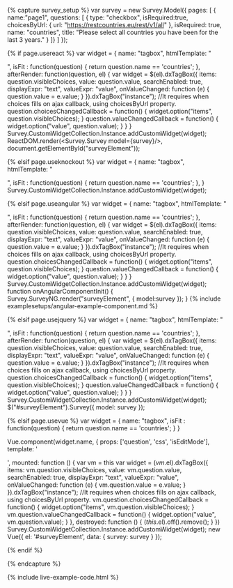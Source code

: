 
{% capture survey_setup %}
var survey = new Survey.Model({
    pages: [
        { name:"page1", questions: [
            { type: "checkbox", isRequired:true, choicesByUrl: { url: "https://restcountries.eu/rest/v1/all" }, isRequired: true, name: "countries", title: "Please select all countries you have been for the last 3 years." }
        ]}
    ]
});

{% if page.usereact %}
var widget = {
    name: "tagbox",
    htmlTemplate: "<div></div>",
    isFit : function(question) { return question.name == 'countries'; },
    afterRender: function(question, el) {
        var widget = $(el).dxTagBox({
            items: question.visibleChoices,
            value: question.value,
            searchEnabled: true,
            displayExpr: "text",
            valueExpr: "value",
            onValueChanged: function (e) {
                question.value = e.value;
            }
        }).dxTagBox("instance");
        //It requires when choices fills on ajax callback, using choicesByUrl property.
        question.choicesChangedCallback = function() {
            widget.option("items", question.visibleChoices);
        }
        question.valueChangedCallback = function() {
            widget.option("value", question.value);
        }
    }
}
Survey.CustomWidgetCollection.Instance.addCustomWidget(widget);
ReactDOM.render(<Survey.Survey model={survey}/>, document.getElementById("surveyElement"));

{% elsif page.useknockout %}
var widget = {
    name: "tagbox",
    htmlTemplate: "<div data-bind='dxTagBox: { items: question.koVisibleChoices, value: question.koValue, searchEnabled: true, displayExpr: \"text\", valueExpr: \"value\" }'></div>",
    isFit : function(question) { return question.name == 'countries'; },
}
Survey.CustomWidgetCollection.Instance.addCustomWidget(widget);

{% elsif page.useangular %}
var widget = {
    name: "tagbox",
    htmlTemplate: "<div></div>",
    isFit : function(question) { return question.name == 'countries'; },
    afterRender: function(question, el) {
        var widget = $(el).dxTagBox({
            items: question.visibleChoices,
            value: question.value,
            searchEnabled: true,
            displayExpr: "text",
            valueExpr: "value",
            onValueChanged: function (e) {
                question.value = e.value;
            }
        }).dxTagBox("instance");
        //It requires when choices fills on ajax callback, using choicesByUrl property.
        question.choicesChangedCallback = function() {
            widget.option("items", question.visibleChoices);
        }
        question.valueChangedCallback = function() {
            widget.option("value", question.value);
        }
    }
}
Survey.CustomWidgetCollection.Instance.addCustomWidget(widget);
function onAngularComponentInit() {
    Survey.SurveyNG.render("surveyElement", {
        model:survey
    });
}
{% include examplesetups/angular-example-component.md %}

{% elsif page.usejquery %}
var widget = {
    name: "tagbox",
    htmlTemplate: "<div></div>",
    isFit : function(question) { return question.name == 'countries'; },
    afterRender: function(question, el) {
        var widget = $(el).dxTagBox({
            items: question.visibleChoices,
            value: question.value,
            searchEnabled: true,
            displayExpr: "text",
            valueExpr: "value",
            onValueChanged: function (e) {
                question.value = e.value;
            }
        }).dxTagBox("instance");
        //It requires when choices fills on ajax callback, using choicesByUrl property.
        question.choicesChangedCallback = function() {
            widget.option("items", question.visibleChoices);
        }
        question.valueChangedCallback = function() {
            widget.option("value", question.value);
        }
    }
}
Survey.CustomWidgetCollection.Instance.addCustomWidget(widget);
$("#surveyElement").Survey({
    model: survey
});

{% elsif page.usevue %}
var widget = {
    name: "tagbox",
    isFit : function(question) { return question.name == 'countries'; }
}

Vue.component(widget.name, {
    props: ['question', 'css', 'isEditMode'],
    template: '<div></div>',
    mounted: function () {
        var vm = this
        var widget = $(vm.$el).dxTagBox({
            items: vm.question.visibleChoices,
            value: vm.question.value,
            searchEnabled: true,
            displayExpr: "text",
            valueExpr: "value",
            onValueChanged: function (e) {
                vm.question.value = e.value;
            }
        }).dxTagBox("instance");
        //It requires when choices fills on ajax callback, using choicesByUrl property.
        vm.question.choicesChangedCallback = function() {
            widget.option("items", vm.question.visibleChoices);
        }
        vm.question.valueChangedCallback = function() {
            widget.option("value", vm.question.value);
        }
    },
    destroyed: function () {
        $(this.$el).off().remove();
    }
})
Survey.CustomWidgetCollection.Instance.addCustomWidget(widget);
new Vue({ el: '#surveyElement', data: { survey: survey } });

{% endif %}


{% endcapture %}

{% include live-example-code.html %}
